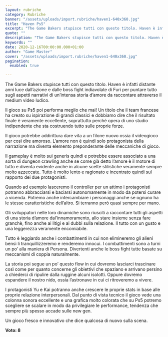 ```yaml
---
layout: rubriche
category: Rubriche
banner: "/assets/uploads/import.rubriche/haven1-640x360.jpg"
title: "Haven Ps5"
excerpt: "The Game Bakers stupisce tutti con questo titolo. Haven è infatti distante anni luce dall’azione e dalle boss fight indiavolate di Furi per puntare tutto sugli aspetti narrativi di un’intensa storia d’amore da raccontare attraverso il medium video ludico. Il gioco su Ps5 poi performa meglio che mai! Un titolo che il team francese ha [&hellip"
quote: ""
description: "The Game Bakers stupisce tutti con questo titolo. Haven è infatti distante anni luce dall’azione e dalle boss fight indiavolate di Furi per puntare tutto sugli aspetti narrativi di un’intensa storia d’amore da raccontare attraverso il medium video ludico. Il gioco su Ps5 poi performa meglio che mai! Un titolo che il team francese ha [&hellip"
keywords: ""
date: 2020-12-16T00:00:00.000+01:00
author: "Game Master"
cover: "/assets/uploads/import.rubriche/haven1-640x360.jpg"
pagination:
  enabled: true

---
```


The Game Bakers stupisce tutti con questo titolo. Haven è infatti distante anni luce dall’azione e dalle boss fight indiavolate di Furi per puntare tutto sugli aspetti narrativi di un’intensa storia d’amore da raccontare attraverso il medium video ludico.

Il gioco su Ps5 poi performa meglio che mai! Un titolo che il team francese ha creato su ispirazione di grandi classici e dobbiamo dire che il risultato finale è veramente eccellente, soprattutto perché opera di uno studio indipendente che sta costruendo tutto sulle proprie forze.

Il gioco potrebbe addirittura dare vita a un filone nuovo ossia il videogioco per così dire amoroso. L’amore non è quindi solo protagonista della narrazione ma diventa elemento preponderante delle meccaniche di gioco.

Il gameplay è molto sui generis quindi e potrebbe essere associato a una sorta di dungeon crawling anche se come già detto l’amore è il motore di tutto e diventa evidente anche in alcune scelte stilistiche veramente sempre molto azzeccate. Tutto è molto lento e ragionato e incentrato quindi sul rapporto dei due protagonisti.

Quando ad esempio lasceremo il controller per un attimo i protagonisti potranno abbracciarsi e baciarsi autonomamente in modo da potersi curare a vicenda. Potremo anche intercambiare i personaggi anche se ognuno ha le stesse caratteristiche dell’altro. Si terranno però quasi sempre per mano.

Gli sviluppatori nelle loro dinamiche sono riusciti a raccontare tutti gli aspetti di una storia d’amore dal’innamoramento, allo stare insieme senza fare granchè, fino anche ai litigi e ai dubbi sulla relazione. Il tutto con un gusto e una leggerezza veramente encomiabile.

Tutto è leggiardo anche i combattimenti in cui non elimineremo gli alieni bensì li tranquillizzeremo e renderemo innocui. I combattimenti sono a turni un po’ alla maniera di Persona. Divertenti anche le boss fight tutte basate su meccanismi di coppia naturalmente.

La storia poi segue un po’ questo flow in cui dovremo lasciarci trascinare così come per quanto concerne gli obiettivi che spaziano e arrivano persino a chiederci di ripulire dalla ruggine alcuni isolotti. Oppure dovremo espandere il nostro nido, ossia l’astronave in cui ci ritroveremo a vivere.

I protagonisti Yu e Kai potranno anche crescere le proprie stats in base alle proprie relazione interpersonali. Dal punto di vista tecnico il gioco vede una colonna sonora eccellente e una grafica molto colorata che su Ps5 potremo scegliere se scalare in modo da privilegiare le performance, tendenza che sempre più spesso accade sulle new gen.

Un gioco fresco e innovativo che dice qualcosa di nuovo sulla scena.

**Voto: 8**